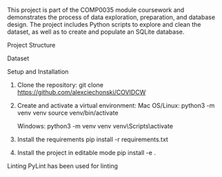 This project is part of the COMP0035 module coursework and demonstrates the process of data exploration, preparation, and database design.
The project includes Python scripts to explore and clean the dataset, as well as to create and populate an SQLite database.

Project Structure

Dataset

Setup and Installation
1. Clone the repository:
    git clone https://github.com/alexciechonski/COVIDCW
2. Create and activate a virtual environment:
    Mac OS/Linux:
    python3 -m venv venv
    source venv/bin/activate

    Windows:
    python3 -m venv venv
    venv\Scripts\activate
3. Install the requirements
    pip install -r requirements.txt
4. Install the project in editable mode
    pip install -e .

Linting
PyLint has been used for linting
